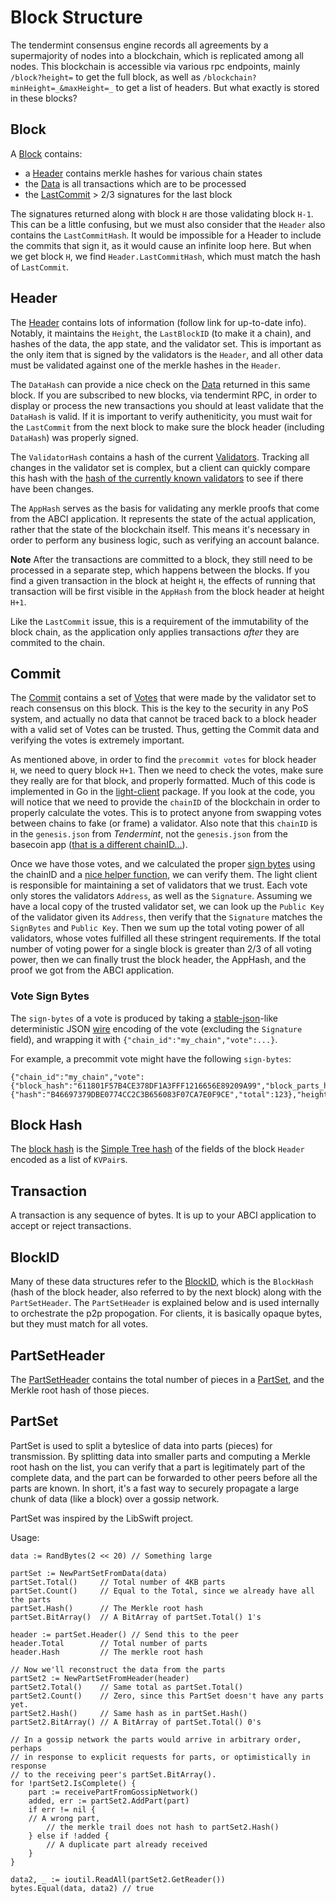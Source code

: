 # Block Structure

The tendermint consensus engine records all agreements by a
supermajority of nodes into a blockchain, which is replicated among all
nodes. This blockchain is accessible via various rpc endpoints, mainly
`/block?height=` to get the full block, as well as
`/blockchain?minHeight=_&maxHeight=_` to get a list of headers. But what
exactly is stored in these blocks?

## Block

A
[Block](https://godoc.org/github.com/tendermint/tendermint/types#Block)
contains:

- a [Header](#header) contains merkle hashes for various chain states
- the
  [Data](https://godoc.org/github.com/tendermint/tendermint/types#Data)
  is all transactions which are to be processed
- the [LastCommit](#commit) &gt; 2/3 signatures for the last block

The signatures returned along with block `H` are those validating block
`H-1`. This can be a little confusing, but we must also consider that
the `Header` also contains the `LastCommitHash`. It would be impossible
for a Header to include the commits that sign it, as it would cause an
infinite loop here. But when we get block `H`, we find
`Header.LastCommitHash`, which must match the hash of `LastCommit`.

## Header

The
[Header](https://godoc.org/github.com/tendermint/tendermint/types#Header)
contains lots of information (follow link for up-to-date info). Notably,
it maintains the `Height`, the `LastBlockID` (to make it a chain), and
hashes of the data, the app state, and the validator set. This is
important as the only item that is signed by the validators is the
`Header`, and all other data must be validated against one of the merkle
hashes in the `Header`.

The `DataHash` can provide a nice check on the
[Data](https://godoc.org/github.com/tendermint/tendermint/types#Data)
returned in this same block. If you are subscribed to new blocks, via
tendermint RPC, in order to display or process the new transactions you
should at least validate that the `DataHash` is valid. If it is
important to verify autheniticity, you must wait for the `LastCommit`
from the next block to make sure the block header (including `DataHash`)
was properly signed.

The `ValidatorHash` contains a hash of the current
[Validators](https://godoc.org/github.com/tendermint/tendermint/types#Validator).
Tracking all changes in the validator set is complex, but a client can
quickly compare this hash with the [hash of the currently known
validators](https://godoc.org/github.com/tendermint/tendermint/types#ValidatorSet.Hash)
to see if there have been changes.

The `AppHash` serves as the basis for validating any merkle proofs that
come from the ABCI application. It represents the state of the actual
application, rather that the state of the blockchain itself. This means
it's necessary in order to perform any business logic, such as verifying
an account balance.

**Note** After the transactions are committed to a block, they still
need to be processed in a separate step, which happens between the
blocks. If you find a given transaction in the block at height `H`, the
effects of running that transaction will be first visible in the
`AppHash` from the block header at height `H+1`.

Like the `LastCommit` issue, this is a requirement of the immutability
of the block chain, as the application only applies transactions _after_
they are commited to the chain.

## Commit

The
[Commit](https://godoc.org/github.com/tendermint/tendermint/types#Commit)
contains a set of
[Votes](https://godoc.org/github.com/tendermint/tendermint/types#Vote)
that were made by the validator set to reach consensus on this block.
This is the key to the security in any PoS system, and actually no data
that cannot be traced back to a block header with a valid set of Votes
can be trusted. Thus, getting the Commit data and verifying the votes is
extremely important.

As mentioned above, in order to find the `precommit votes` for block
header `H`, we need to query block `H+1`. Then we need to check the
votes, make sure they really are for that block, and properly formatted.
Much of this code is implemented in Go in the
[light-client](https://github.com/tendermint/light-client) package. If
you look at the code, you will notice that we need to provide the
`chainID` of the blockchain in order to properly calculate the votes.
This is to protect anyone from swapping votes between chains to fake (or
frame) a validator. Also note that this `chainID` is in the
`genesis.json` from _Tendermint_, not the `genesis.json` from the
basecoin app ([that is a different
chainID...](https://github.com/cosmos/cosmos-sdk/issues/32)).

Once we have those votes, and we calculated the proper [sign
bytes](https://godoc.org/github.com/tendermint/tendermint/types#Vote.WriteSignBytes)
using the chainID and a [nice helper
function](https://godoc.org/github.com/tendermint/tendermint/types#SignBytes),
we can verify them. The light client is responsible for maintaining a
set of validators that we trust. Each vote only stores the validators
`Address`, as well as the `Signature`. Assuming we have a local copy of
the trusted validator set, we can look up the `Public Key` of the
validator given its `Address`, then verify that the `Signature` matches
the `SignBytes` and `Public Key`. Then we sum up the total voting power
of all validators, whose votes fulfilled all these stringent
requirements. If the total number of voting power for a single block is
greater than 2/3 of all voting power, then we can finally trust the
block header, the AppHash, and the proof we got from the ABCI
application.

### Vote Sign Bytes

The `sign-bytes` of a vote is produced by taking a
[stable-json](https://github.com/substack/json-stable-stringify)-like
deterministic JSON [wire](./wire-protocol.html) encoding of the vote
(excluding the `Signature` field), and wrapping it with
`{"chain_id":"my_chain","vote":...}`.

For example, a precommit vote might have the following `sign-bytes`:

```
{"chain_id":"my_chain","vote":{"block_hash":"611801F57B4CE378DF1A3FFF1216656E89209A99","block_parts_header":{"hash":"B46697379DBE0774CC2C3B656083F07CA7E0F9CE","total":123},"height":1234,"round":1,"type":2}}
```

## Block Hash

The [block
hash](https://godoc.org/github.com/tendermint/tendermint/types#Block.Hash)
is the [Simple Tree hash](./merkle.html#simple-tree-with-dictionaries)
of the fields of the block `Header` encoded as a list of `KVPair`s.

## Transaction

A transaction is any sequence of bytes. It is up to your ABCI
application to accept or reject transactions.

## BlockID

Many of these data structures refer to the
[BlockID](https://godoc.org/github.com/tendermint/tendermint/types#BlockID),
which is the `BlockHash` (hash of the block header, also referred to by
the next block) along with the `PartSetHeader`. The `PartSetHeader` is
explained below and is used internally to orchestrate the p2p
propogation. For clients, it is basically opaque bytes, but they must
match for all votes.

## PartSetHeader

The
[PartSetHeader](https://godoc.org/github.com/tendermint/tendermint/types#PartSetHeader)
contains the total number of pieces in a
[PartSet](https://godoc.org/github.com/tendermint/tendermint/types#PartSet),
and the Merkle root hash of those pieces.

## PartSet

PartSet is used to split a byteslice of data into parts (pieces) for
transmission. By splitting data into smaller parts and computing a
Merkle root hash on the list, you can verify that a part is legitimately
part of the complete data, and the part can be forwarded to other peers
before all the parts are known. In short, it's a fast way to securely
propagate a large chunk of data (like a block) over a gossip network.

PartSet was inspired by the LibSwift project.

Usage:

```
data := RandBytes(2 << 20) // Something large

partSet := NewPartSetFromData(data)
partSet.Total()     // Total number of 4KB parts
partSet.Count()     // Equal to the Total, since we already have all the parts
partSet.Hash()      // The Merkle root hash
partSet.BitArray()  // A BitArray of partSet.Total() 1's

header := partSet.Header() // Send this to the peer
header.Total        // Total number of parts
header.Hash         // The merkle root hash

// Now we'll reconstruct the data from the parts
partSet2 := NewPartSetFromHeader(header)
partSet2.Total()    // Same total as partSet.Total()
partSet2.Count()    // Zero, since this PartSet doesn't have any parts yet.
partSet2.Hash()     // Same hash as in partSet.Hash()
partSet2.BitArray() // A BitArray of partSet.Total() 0's

// In a gossip network the parts would arrive in arbitrary order, perhaps
// in response to explicit requests for parts, or optimistically in response
// to the receiving peer's partSet.BitArray().
for !partSet2.IsComplete() {
    part := receivePartFromGossipNetwork()
    added, err := partSet2.AddPart(part)
    if err != nil {
    // A wrong part,
        // the merkle trail does not hash to partSet2.Hash()
    } else if !added {
        // A duplicate part already received
    }
}

data2, _ := ioutil.ReadAll(partSet2.GetReader())
bytes.Equal(data, data2) // true
```
